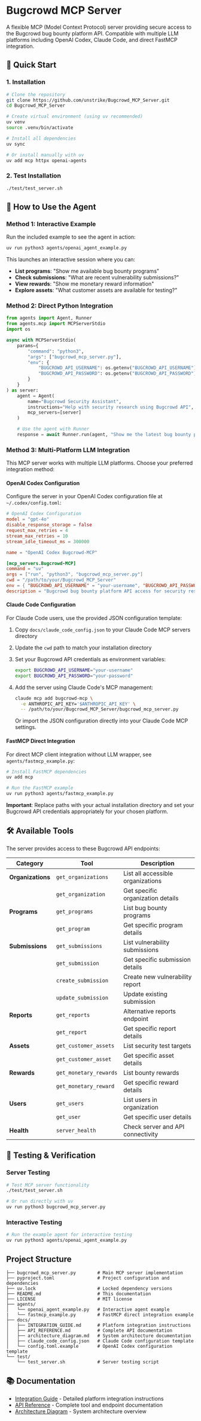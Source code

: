 # Bugcrowd MCP Server

A flexible MCP (Model Context Protocol) server providing secure access to the Bugcrowd bug bounty platform API. Compatible with multiple LLM platforms including OpenAI Codex, Claude Code, and direct FastMCP integration.

## 🚀 Quick Start

### 1. Installation

```bash
# Clone the repository
git clone https://github.com/unstrike/Bugcrowd_MCP_Server.git
cd Bugcrowd_MCP_Server

# Create virtual environment (using uv recommended)
uv venv
source .venv/bin/activate

# Install all dependencies
uv sync

# Or install manually with uv
uv add mcp httpx openai-agents
```

### 2. Test Installation

```bash
./test/test_server.sh
```

## 🔧 How to Use the Agent

### Method 1: Interactive Example

Run the included example to see the agent in action:

```bash
uv run python3 agents/openai_agent_example.py
```

This launches an interactive session where you can:
- **List programs**: "Show me available bug bounty programs"
- **Check submissions**: "What are recent vulnerability submissions?"
- **View rewards**: "Show me monetary reward information"
- **Explore assets**: "What customer assets are available for testing?"

### Method 2: Direct Python Integration

```python
from agents import Agent, Runner
from agents.mcp import MCPServerStdio
import os

async with MCPServerStdio(
    params={
        "command": "python3",
        "args": ["bugcrowd_mcp_server.py"],
        "env": {
            "BUGCROWD_API_USERNAME": os.getenv("BUGCROWD_API_USERNAME"),
            "BUGCROWD_API_PASSWORD": os.getenv("BUGCROWD_API_PASSWORD")
        }
    }
) as server:
    agent = Agent(
        name="Bugcrowd Security Assistant",
        instructions="Help with security research using Bugcrowd API",
        mcp_servers=[server]
    )

    # Use the agent with Runner
    response = await Runner.run(agent, "Show me the latest bug bounty programs")
```

### Method 3: Multi-Platform LLM Integration

This MCP server works with multiple LLM platforms. Choose your preferred integration method:

#### OpenAI Codex Configuration

Configure the server in your OpenAI Codex configuration file at `~/.codex/config.toml`:

```toml
# OpenAI Codex Configuration
model = "gpt-4o"
disable_response_storage = false
request_max_retries = 4
stream_max_retries = 10
stream_idle_timeout_ms = 300000

name = "OpenAI Codex Bugcrowd-MCP"

[mcp_servers.Bugcrowd-MCP]
command = "uv"
args = ["run", "python3", "bugcrowd_mcp_server.py"]
cwd = "/path/to/your/Bugcrowd_MCP_Server"
env = { "BUGCROWD_API_USERNAME" = "your-username", "BUGCROWD_API_PASSWORD" = "your-password" }
description = "Bugcrowd bug bounty platform API access for security research and vulnerability management"
```

#### Claude Code Configuration

For Claude Code users, use the provided JSON configuration template:

1. Copy `docs/claude_code_config.json` to your Claude Code MCP servers directory
2. Update the `cwd` path to match your installation directory
3. Set your Bugcrowd API credentials as environment variables:
   ```bash
   export BUGCROWD_API_USERNAME="your-username"
   export BUGCROWD_API_PASSWORD="your-password"
   ```
4. Add the server using Claude Code's MCP management:
   ```bash
   claude mcp add bugcrowd-mcp \
     -e ANTHROPIC_API_KEY='$ANTHROPIC_API_KEY' \
     -- /path/to/your/Bugcrowd_MCP_Server/bugcrowd_mcp_server.py
   ```
   
   Or import the JSON configuration directly into your Claude Code MCP settings.

#### FastMCP Direct Integration

For direct MCP client integration without LLM wrapper, see `agents/fastmcp_example.py`:

```bash
# Install FastMCP dependencies
uv add mcp

# Run the FastMCP example
uv run python3 agents/fastmcp_example.py
```

**Important**: Replace paths with your actual installation directory and set your Bugcrowd API credentials appropriately for your chosen platform.

## 🛠️ Available Tools

The server provides access to these Bugcrowd API endpoints:

| Category | Tool | Description |
|----------|------|-------------|
| **Organizations** | `get_organizations` | List all accessible organizations |
| | `get_organization` | Get specific organization details |
| **Programs** | `get_programs` | List bug bounty programs |
| | `get_program` | Get specific program details |
| **Submissions** | `get_submissions` | List vulnerability submissions |
| | `get_submission` | Get specific submission details |
| | `create_submission` | Create new vulnerability report |
| | `update_submission` | Update existing submission |
| **Reports** | `get_reports` | Alternative reports endpoint |
| | `get_report` | Get specific report details |
| **Assets** | `get_customer_assets` | List security test targets |
| | `get_customer_asset` | Get specific asset details |
| **Rewards** | `get_monetary_rewards` | List bounty rewards |
| | `get_monetary_reward` | Get specific reward details |
| **Users** | `get_users` | List users in organization |
| | `get_user` | Get specific user details |
| **Health** | `server_health` | Check server and API connectivity |

## 🧪 Testing & Verification

### Server Testing
```bash
# Test MCP server functionality
./test/test_server.sh

# Or run directly with uv
uv run python3 bugcrowd_mcp_server.py
```

### Interactive Testing
```bash
# Run the example agent for interactive testing
uv run python3 agents/openai_agent_example.py
```

## Project Structure

```
├── bugcrowd_mcp_server.py        # Main MCP server implementation
├── pyproject.toml                # Project configuration and dependencies
├── uv.lock                       # Locked dependency versions
├── README.md                     # This documentation
├── LICENSE                       # MIT license
├── agents/
│   └── openai_agent_example.py   # Interactive agent example
|   └── fastmcp_example.py        # FastMCP direct integration example
├── docs/
│   ├── INTEGRATION_GUIDE.md      # Platform integration instructions
│   ├── API_REFERENCE.md          # Complete API documentation
│   ├── architecture_diagram.md   # System architecture documentation
│   ├── claude_code_config.json   # Claude Code configuration template
│   └── config.toml.example       # OpenAI Codex configuration template
└── test/
    └── test_server.sh            # Server testing script
```

## 📚 Documentation

- [Integration Guide](docs/INTEGRATION_GUIDE.md) - Detailed platform integration instructions
- [API Reference](docs/API_REFERENCE.md) - Complete tool and endpoint documentation
- [Architecture Diagram](docs/architecture_diagram.md) - System architecture overview
